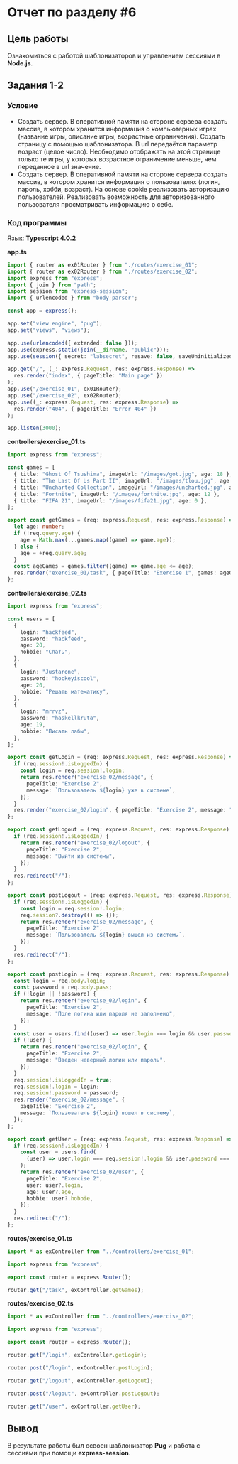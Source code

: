 # Отчет по разделу #6

## Цель работы

Ознакомиться с работой шаблонизаторов и управлением сессиями в **Node.js**.

## Задания 1-2

### Условие

- Создать сервер. В оперативной памяти на стороне сервера создать массив, в котором хранится информация о компьютерных играх (название игры, описание игры, возрастные ограничения). Создать страницу с помощью шаблонизатора. В url передаётся параметр возраст (целое число). Необходимо отображать на этой странице только те игры, у которых возрастное ограничение меньше, чем переданное в url значение.
- Создать сервер. В оперативной памяти на стороне сервера создать массив, в котором хранится информация о пользователях (логин, пароль, хобби, возраст). На основе cookie реализовать авторизацию пользователей. Реализовать возможность для авторизованного пользователя просматривать информацию о себе.

### Код программы

Язык: **Typescript 4.0.2**

**app.ts**

```typescript
import { router as ex01Router } from "./routes/exercise_01";
import { router as ex02Router } from "./routes/exercise_02";
import express from "express";
import { join } from "path";
import session from "express-session";
import { urlencoded } from "body-parser";

const app = express();

app.set("view engine", "pug");
app.set("views", "views");

app.use(urlencoded({ extended: false }));
app.use(express.static(join(__dirname, "public")));
app.use(session({ secret: "labsecret", resave: false, saveUninitialized: false }));

app.get("/", (_: express.Request, res: express.Response) =>
  res.render("index", { pageTitle: "Main page" })
);
app.use("/exercise_01", ex01Router);
app.use("/exercise_02", ex02Router);
app.use((_: express.Request, res: express.Response) =>
  res.render("404", { pageTitle: "Error 404" })
);

app.listen(3000);
```

**controllers/exercise_01.ts**

```typescript
import express from "express";

const games = [
  { title: "Ghost Of Tsushima", imageUrl: "/images/got.jpg", age: 18 },
  { title: "The Last Of Us Part II", imageUrl: "/images/tlou.jpg", age: 18 },
  { title: "Uncharted Collection", imageUrl: "/images/uncharted.jpg", age: 18 },
  { title: "Fortnite", imageUrl: "/images/fortnite.jpg", age: 12 },
  { title: "FIFA 21", imageUrl: "/images/fifa21.jpg", age: 0 },
];

export const getGames = (req: express.Request, res: express.Response) => {
  let age: number;
  if (!req.query.age) {
    age = Math.max(...games.map((game) => game.age));
  } else {
    age = +req.query.age;
  }
  const ageGames = games.filter((game) => game.age <= age);
  res.render("exercise_01/task", { pageTitle: "Exercise 1", games: ageGames, age });
};
```

**controllers/exercise_02.ts**

```typescript
import express from "express";

const users = [
  {
    login: "hackfeed",
    password: "hackfeed",
    age: 20,
    hobbie: "Спать",
  },
  {
    login: "Justarone",
    password: "hockeyiscool",
    age: 20,
    hobbie: "Решать математику",
  },
  {
    login: "mrrvz",
    password: "haskellkruta",
    age: 19,
    hobbie: "Писать лабы",
  },
];

export const getLogin = (req: express.Request, res: express.Response) => {
  if (req.session!.isLoggedIn) {
    const login = req.session!.login;
    return res.render("exercise_02/message", {
      pageTitle: "Exercise 2",
      message: `Пользователь ${login} уже в системе`,
    });
  }
  res.render("exercise_02/login", { pageTitle: "Exercise 2", message: "Введите логин и пароль" });
};

export const getLogout = (req: express.Request, res: express.Response) => {
  if (req.session!.isLoggedIn) {
    return res.render("exercise_02/logout", {
      pageTitle: "Exercise 2",
      message: "Выйти из системы",
    });
  }
  res.redirect("/");
};

export const postLogout = (req: express.Request, res: express.Response) => {
  if (req.session!.isLoggedIn) {
    const login = req.session!.login;
    req.session?.destroy(() => {});
    return res.render("exercise_02/message", {
      pageTitle: "Exercise 2",
      message: `Пользователь ${login} вышел из системы`,
    });
  }
  res.redirect("/");
};

export const postLogin = (req: express.Request, res: express.Response) => {
  const login = req.body.login;
  const password = req.body.pass;
  if (!login || !password) {
    return res.render("exercise_02/login", {
      pageTitle: "Exercise 2",
      message: "Поле логина или пароля не заполнено",
    });
  }
  const user = users.find((user) => user.login === login && user.password === password);
  if (!user) {
    return res.render("exercise_02/login", {
      pageTitle: "Exercise 2",
      message: "Введен неверный логин или пароль",
    });
  }
  req.session!.isLoggedIn = true;
  req.session!.login = login;
  req.session!.password = password;
  res.render("exercise_02/message", {
    pageTitle: "Exercise 2",
    message: `Пользователь ${login} вошел в систему`,
  });
};

export const getUser = (req: express.Request, res: express.Response) => {
  if (req.session!.isLoggedIn) {
    const user = users.find(
      (user) => user.login === req.session!.login && user.password === req.session!.password
    );
    return res.render("exercise_02/user", {
      pageTitle: "Exercise 2",
      user: user?.login,
      age: user?.age,
      hobbie: user?.hobbie,
    });
  }
  res.redirect("/");
};
```

**routes/exercise_01.ts**

```typescript
import * as exController from "../controllers/exercise_01";

import express from "express";

export const router = express.Router();

router.get("/task", exController.getGames);
```

**routes/exercise_02.ts**

```typescript
import * as exController from "../controllers/exercise_02";

import express from "express";

export const router = express.Router();

router.get("/login", exController.getLogin);

router.post("/login", exController.postLogin);

router.get("/logout", exController.getLogout);

router.post("/logout", exController.postLogout);

router.get("/user", exController.getUser);
```

## Вывод

В результате работы был освоен шаблонизатор **Pug** и работа с сессиями при помощи 
**express-session**.
